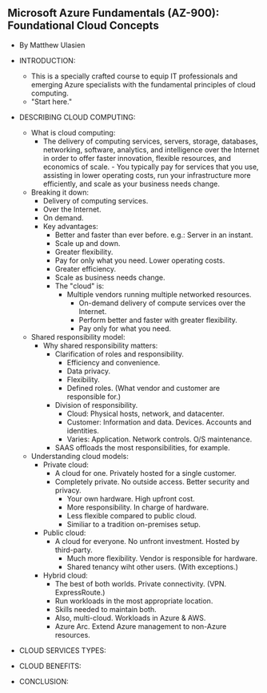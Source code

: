 ## Microsoft Azure Fundamentals (AZ-900): Foundational Cloud Concepts
- By Matthew Ulasien

- INTRODUCTION:
  - This is a specially crafted course to equip IT professionals and emerging Azure specialists with the fundamental principles of cloud computing.
  - "Start here."

- DESCRIBING CLOUD COMPUTING:
  - What is cloud computing: 
    - The delivery of computing services, servers, storage, databases, networking, software, analytics, and intelligence over the Internet in order to offer faster innovation, flexible resources, and economics of scale. - You typically pay for services that you use, assisting in lower operating costs, run your infrastructure more efficiently, and scale as your business needs change.
  - Breaking it down:
    - Delivery of computing services.
    - Over the Internet.
    - On demand.
    - Key advantages:
      - Better and faster than ever before. e.g.: Server in an instant.
      - Scale up and down.
      - Greater flexibility.
      - Pay for only what you need. Lower operating costs.
      - Greater efficiency.
      - Scale as business needs change.
      - The "cloud" is:
        - Multiple vendors running multiple networked resources.
          - On-demand delivery of compute services over the Internet.
          - Perform better and faster with greater flexibility.
          - Pay only for what you need.
  - Shared responsibility model:
    - Why shared responsibility matters:
      - Clarification of roles and responsibility.
        - Efficiency and convenience.
        - Data privacy.
        - Flexibility.
        - Defined roles. (What vendor and customer are responsible for.)
      - Division of responsibility.
        - Cloud: Physical hosts, network, and datacenter.
        - Customer: Information and data. Devices. Accounts and identities.
        - Varies: Application. Network controls. O/S maintenance.
      - SAAS offloads the most responsibilities, for example.
  - Understanding cloud models:
    - Private cloud:
      - A cloud for one. Privately hosted for a single customer.
      - Completely private. No outside access. Better security and privacy.
        - Your own hardware. High upfront cost.
        - More responsibility. In charge of hardware.
        - Less flexible compared to public cloud.
        - Similiar to a tradition on-premises setup.
    - Public cloud:
      - A cloud for everyone. No unfront investment. Hosted by third-party.
        - Much more flexibility. Vendor is responsible for hardware.
        - Shared tenancy wiht other users. (With exceptions.)
    - Hybrid cloud:
      - The best of both worlds. Private connectivity. (VPN. ExpressRoute.)
      - Run workloads in the most appropriate location.
      - Skills needed to maintain both.
      - Also, multi-cloud. Workloads in Azure & AWS.
      - Azure Arc. Extend Azure management to non-Azure resources.

- CLOUD SERVICES TYPES:

- CLOUD BENEFITS:

- CONCLUSION: